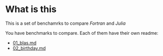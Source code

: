 # What is this

This is a set of benchamrks to compare *Fortran* and *Julia*

You have benchmarks to compare. Each of them have their own readme:

- [01_blas.md](01_blas.md)
- [02_birthday.md](02_birthday.md)
